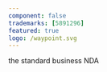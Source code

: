 ```yaml
---
component: false
trademarks: [5891296]
featured: true
logo: /waypoint.svg
---
```


the standard business NDA
